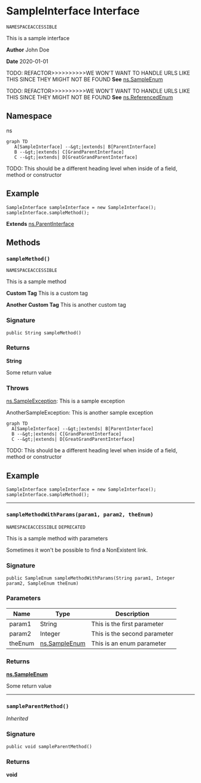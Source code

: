 # SampleInterface Interface

`NAMESPACEACCESSIBLE`

This is a sample interface

**Author** John Doe

**Date** 2020-01-01

TODO: REFACTOR&gt;&gt;&gt;&gt;&gt;&gt;&gt;&gt;&gt;&gt;WE WON'T WANT TO HANDLE URLS LIKE THIS SINCE THEY MIGHT NOT BE FOUND
**See** [ns.SampleEnum](../Sample-Enums/ns.SampleEnum.md)

TODO: REFACTOR&gt;&gt;&gt;&gt;&gt;&gt;&gt;&gt;&gt;&gt;WE WON'T WANT TO HANDLE URLS LIKE THIS SINCE THEY MIGHT NOT BE FOUND
**See** [ns.ReferencedEnum](./ns.ReferencedEnum.md)

## Namespace
ns

```mermaid
graph TD
   A[SampleInterface] --&gt;|extends| B[ParentInterface]
   B --&gt;|extends| C[GrandParentInterface]
   C --&gt;|extends| D[GreatGrandParentInterface]
```

TODO: This should be a different heading level when inside of a field, method or constructor
## Example
```apex
SampleInterface sampleInterface = new SampleInterface();
sampleInterface.sampleMethod();
```

**Extends**
[ns.ParentInterface](./ns.ParentInterface.md)

## Methods
### `sampleMethod()`

`NAMESPACEACCESSIBLE`

This is a sample method

**Custom Tag** This is a custom tag

**Another Custom Tag** This is another custom tag

### Signature
```apex
public String sampleMethod()
``` 

### Returns
**String**

Some return value

### Throws
[ns.SampleException](./ns.SampleException.md): This is a sample exception

AnotherSampleException: This is another sample exception

```mermaid
graph TD
  A[SampleInterface] --&gt;|extends| B[ParentInterface]
  B --&gt;|extends| C[GrandParentInterface]
  C --&gt;|extends| D[GreatGrandParentInterface]
```

TODO: This should be a different heading level when inside of a field, method or constructor
## Example
```apex
SampleInterface sampleInterface = new SampleInterface();
sampleInterface.sampleMethod();
```

---

### `sampleMethodWithParams(param1, param2, theEnum)`

`NAMESPACEACCESSIBLE`
`DEPRECATED`

This is a sample method with parameters 

Sometimes it won&#x27;t be possible to find a NonExistent link.

### Signature
```apex
public SampleEnum sampleMethodWithParams(String param1, Integer param2, SampleEnum theEnum)
``` 

### Parameters
| Name | Type | Description |
|------|------|-------------|
| param1 | String | This is the first parameter |
| param2 | Integer | This is the second parameter |
| theEnum | [ns.SampleEnum](../Sample-Enums/ns.SampleEnum.md) | This is an enum parameter |

### Returns
**[ns.SampleEnum](../Sample-Enums/ns.SampleEnum.md)**

Some return value

---

### `sampleParentMethod()`

*Inherited*

### Signature
```apex
public void sampleParentMethod()
``` 

### Returns
**void**
